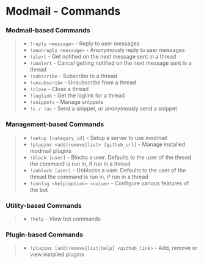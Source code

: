 # Modmail - Commands

### Modmail-based Commands
> - ``!reply <message>`` - Reply to user messages
> - ``!anonreply <message>`` - Anonymously reply to user messages
> - ``!alert`` - Get notified on the next message sent in a thread
> - ``!unalert`` - Cancel getting notified on the next message sent in a thread
> - ``!subscribe`` - Subscribe to a thread
> - ``!unsubscribe`` - Unsubscribe from a thread
> - ``!close`` - Close a thread
> - ``!loglink`` - Get the loglink for a thread
> - ``!snippets`` - Manage snippets
> - ``!s / !as`` - Send a snippet, or anonymously send a snippet

### Management-based Commands
> - ``!setup [category_id]`` - Setup a server to use modmail
> - ``!plugins <add|remove|list> [github_url]`` - Manage installed modmail plugins
> - ``!block [user]`` - Blocks a user. Defaults to the user of the thread the command is run in, if run in a thread
> - ``!unblock [user]`` - Unblocks a user. Defaults to the user of the thread the command is run in, if run in a thread
> - ``!config <help|option> <value>`` - Configure various features of the bot

### Utility-based Commands
> - ``!help`` - View bot commands

### Plugin-based Commands
> - ``!plugins [add|remove|list|help] <github_link>`` - Add, remove or view installed plugins